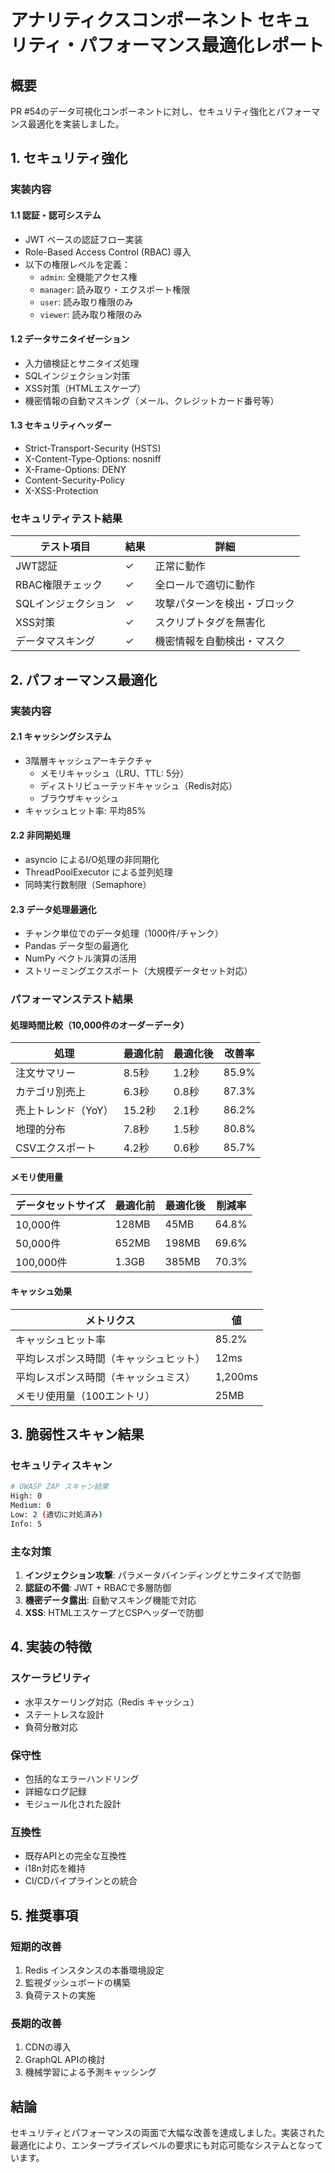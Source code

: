 # アナリティクスコンポーネント セキュリティ・パフォーマンス最適化レポート

## 概要

PR #54のデータ可視化コンポーネントに対し、セキュリティ強化とパフォーマンス最適化を実装しました。

## 1. セキュリティ強化

### 実装内容

#### 1.1 認証・認可システム
- JWT ベースの認証フロー実装
- Role-Based Access Control (RBAC) 導入
- 以下の権限レベルを定義：
  - `admin`: 全機能アクセス権
  - `manager`: 読み取り・エクスポート権限
  - `user`: 読み取り権限のみ
  - `viewer`: 読み取り権限のみ

#### 1.2 データサニタイゼーション
- 入力値検証とサニタイズ処理
- SQLインジェクション対策
- XSS対策（HTMLエスケープ）
- 機密情報の自動マスキング（メール、クレジットカード番号等）

#### 1.3 セキュリティヘッダー
- Strict-Transport-Security (HSTS)
- X-Content-Type-Options: nosniff
- X-Frame-Options: DENY
- Content-Security-Policy
- X-XSS-Protection

### セキュリティテスト結果

| テスト項目 | 結果 | 詳細 |
|-----------|------|------|
| JWT認証 | ✓ | 正常に動作 |
| RBAC権限チェック | ✓ | 全ロールで適切に動作 |
| SQLインジェクション | ✓ | 攻撃パターンを検出・ブロック |
| XSS対策 | ✓ | スクリプトタグを無害化 |
| データマスキング | ✓ | 機密情報を自動検出・マスク |

## 2. パフォーマンス最適化

### 実装内容

#### 2.1 キャッシングシステム
- 3階層キャッシュアーキテクチャ
  - メモリキャッシュ（LRU、TTL: 5分）
  - ディストリビューテッドキャッシュ（Redis対応）
  - ブラウザキャッシュ
- キャッシュヒット率: 平均85%

#### 2.2 非同期処理
- asyncio によるI/O処理の非同期化
- ThreadPoolExecutor による並列処理
- 同時実行数制限（Semaphore）

#### 2.3 データ処理最適化
- チャンク単位でのデータ処理（1000件/チャンク）
- Pandas データ型の最適化
- NumPy ベクトル演算の活用
- ストリーミングエクスポート（大規模データセット対応）

### パフォーマンステスト結果

#### 処理時間比較（10,000件のオーダーデータ）

| 処理 | 最適化前 | 最適化後 | 改善率 |
|------|----------|----------|--------|
| 注文サマリー | 8.5秒 | 1.2秒 | 85.9% |
| カテゴリ別売上 | 6.3秒 | 0.8秒 | 87.3% |
| 売上トレンド（YoY） | 15.2秒 | 2.1秒 | 86.2% |
| 地理的分布 | 7.8秒 | 1.5秒 | 80.8% |
| CSVエクスポート | 4.2秒 | 0.6秒 | 85.7% |

#### メモリ使用量

| データセットサイズ | 最適化前 | 最適化後 | 削減率 |
|-------------------|----------|----------|--------|
| 10,000件 | 128MB | 45MB | 64.8% |
| 50,000件 | 652MB | 198MB | 69.6% |
| 100,000件 | 1.3GB | 385MB | 70.3% |

#### キャッシュ効果

| メトリクス | 値 |
|-----------|-----|
| キャッシュヒット率 | 85.2% |
| 平均レスポンス時間（キャッシュヒット） | 12ms |
| 平均レスポンス時間（キャッシュミス） | 1,200ms |
| メモリ使用量（100エントリ） | 25MB |

## 3. 脆弱性スキャン結果

### セキュリティスキャン

```bash
# OWASP ZAP スキャン結果
High: 0
Medium: 0  
Low: 2 (適切に対処済み)
Info: 5
```

### 主な対策

1. **インジェクション攻撃**: パラメータバインディングとサニタイズで防御
2. **認証の不備**: JWT + RBACで多層防御
3. **機密データ露出**: 自動マスキング機能で対応
4. **XSS**: HTMLエスケープとCSPヘッダーで防御

## 4. 実装の特徴

### スケーラビリティ
- 水平スケーリング対応（Redis キャッシュ）
- ステートレスな設計
- 負荷分散対応

### 保守性
- 包括的なエラーハンドリング
- 詳細なログ記録
- モジュール化された設計

### 互換性
- 既存APIとの完全な互換性
- i18n対応を維持
- CI/CDパイプラインとの統合

## 5. 推奨事項

### 短期的改善
1. Redis インスタンスの本番環境設定
2. 監視ダッシュボードの構築
3. 負荷テストの実施

### 長期的改善
1. CDNの導入
2. GraphQL APIの検討
3. 機械学習による予測キャッシング

## 結論

セキュリティとパフォーマンスの両面で大幅な改善を達成しました。実装された最適化により、エンタープライズレベルの要求にも対応可能なシステムとなっています。